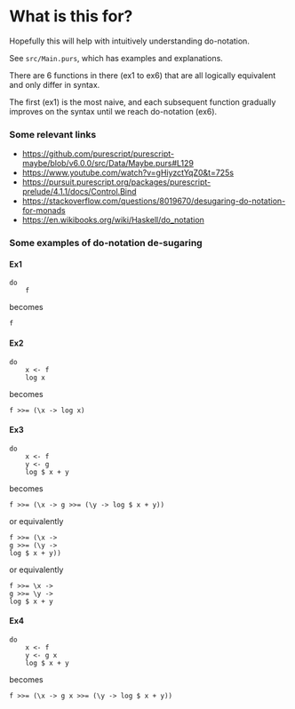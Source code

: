 # What is this for?

Hopefully this will help with intuitively understanding do-notation.

See `src/Main.purs`, which has examples and explanations.

There are 6 functions in there (ex1 to ex6) that are all logically equivalent and only differ in syntax.

The first (ex1) is the most naive, and each subsequent function gradually improves on the syntax until we reach do-notation (ex6).

### Some relevant links

- https://github.com/purescript/purescript-maybe/blob/v6.0.0/src/Data/Maybe.purs#L129
- https://www.youtube.com/watch?v=gHiyzctYqZ0&t=725s
- https://pursuit.purescript.org/packages/purescript-prelude/4.1.1/docs/Control.Bind
- https://stackoverflow.com/questions/8019670/desugaring-do-notation-for-monads
- https://en.wikibooks.org/wiki/Haskell/do_notation

### Some examples of do-notation de-sugaring

#### Ex1
```
do
    f
```
becomes
```
f
```

#### Ex2
```
do
    x <- f
    log x
```
becomes
```
f >>= (\x -> log x)
```

#### Ex3
```
do
    x <- f
    y <- g
    log $ x + y
```
becomes
```
f >>= (\x -> g >>= (\y -> log $ x + y))
```
or equivalently
```
f >>= (\x ->
g >>= (\y ->
log $ x + y))
```
or equivalently
```
f >>= \x ->
g >>= \y ->
log $ x + y
```

#### Ex4
```
do
    x <- f
    y <- g x
    log $ x + y
```
becomes
```
f >>= (\x -> g x >>= (\y -> log $ x + y))
```
